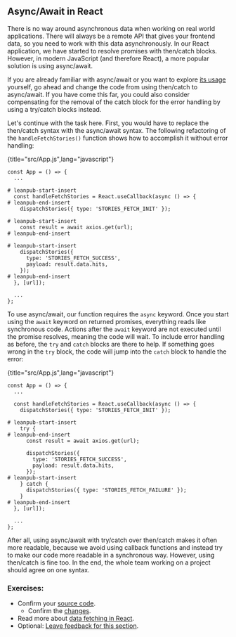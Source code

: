 ## Async/Await in React

There is no way around asynchronous data when working on real world applications. There will always be a remote API that gives your frontend data, so you need to work with this data asynchronously. In our React application, we have started to resolve promises with then/catch blocks. However, in modern JavaScript (and therefore React), a more popular solution is using async/await.

If you are already familiar with async/await or you want to explore [its usage](https://mzl.la/3AWyWaw) yourself, go ahead and change the code from using then/catch to async/await. If you have come this far, you could also consider compensating for the removal of the catch block for the error handling by using a try/catch blocks instead.

Let's continue with the task here. First, you would have to replace the then/catch syntax with the async/await syntax. The following refactoring of the `handleFetchStories()` function shows how to accomplish it without error handling:

{title="src/App.js",lang="javascript"}
~~~~~~~
const App = () => {
  ...

# leanpub-start-insert
  const handleFetchStories = React.useCallback(async () => {
# leanpub-end-insert
    dispatchStories({ type: 'STORIES_FETCH_INIT' });

# leanpub-start-insert
    const result = await axios.get(url);
# leanpub-end-insert

# leanpub-start-insert
    dispatchStories({
      type: 'STORIES_FETCH_SUCCESS',
      payload: result.data.hits,
    });
# leanpub-end-insert
  }, [url]);

  ...
};
~~~~~~~

To use async/await, our function requires the `async` keyword. Once you start using the `await` keyword on returned promises, everything reads like synchronous code. Actions after the `await` keyword are not executed until the promise resolves, meaning the code will wait. To include error handling as before, the `try` and `catch` blocks are there to help. If something goes wrong in the `try` block, the code will jump into the `catch` block to handle the error:

{title="src/App.js",lang="javascript"}
~~~~~~~
const App = () => {
  ...

  const handleFetchStories = React.useCallback(async () => {
    dispatchStories({ type: 'STORIES_FETCH_INIT' });

# leanpub-start-insert
    try {
# leanpub-end-insert
      const result = await axios.get(url);

      dispatchStories({
        type: 'STORIES_FETCH_SUCCESS',
        payload: result.data.hits,
      });
# leanpub-start-insert
    } catch {
      dispatchStories({ type: 'STORIES_FETCH_FAILURE' });
    }
# leanpub-end-insert
  }, [url]);

  ...
};
~~~~~~~

After all, using async/await with try/catch over then/catch makes it often more readable, because we avoid using callback functions and instead try to make our code more readable in a synchronous way. However, using then/catch is fine too. In the end, the whole team working on a project should agree on one syntax.

### Exercises:

* Confirm your [source code](https://bit.ly/3po4jsf).
  * Confirm the [changes](https://bit.ly/3G4t3LV).
* Read more about [data fetching in React](https://www.robinwieruch.de/react-hooks-fetch-data/).
* Optional: [Leave feedback for this section](https://forms.gle/mtMmwrrsiwioZ8GH6).